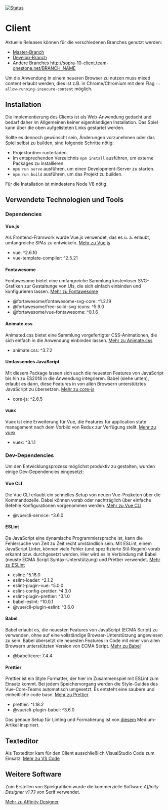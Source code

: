 [![Status](https://travis-ci.org/SoPra-Team-10/Client.svg?branch=master)](https://travis-ci.org/SoPra-Team-10/Client)
# Client
Aktuelle Releases können für die verschiedenen Branches genutzt werden:
 * [Master-Branch](http://sopra-10-client.team-onestone.net/)
 * [Develop-Branch](http://sopra-10-client.team-onestone.net/Develop/)
 * Andere Branches http://sopra-10-client.team-onestone.net/BRANCH_NAME


Um die Anwendung in einem neueren Browser zu nutzen muss mixed content erlaubt werden, dies ist z.B. in Chrome/Chromium mit dem Flag `--allow-running-insecure-content` möglich.


## Installation

Die Implementierung des Clients ist als Web-Anwendung gedacht und bedarf daher im Allgemeinen keiner eigenhändigen Installation. Das Spiel kann über die oben aufgelisteten Links gestartet werden.

Sollte es dennoch gewünscht sein, Änderungen vorzunehmen oder das Spiel selbst zu builden, sind folgende Schritte nötig:

- Projektordner runterladen.
- Im entsprechenden Verzeichnis `npm install` ausführen, um externe Packages zu installieren.
- `npm run serve` ausführen, um einen Development-Server zu starten.
- `npm run build` ausführen, um das Projekt zu builden.

Für die Installation ist mindestens Node V8 nötig.

## Verwendete Technologien und Tools

### Dependencies

#### Vue.js
Als Frontend-Framwork wurde Vue.js verwendet, das es u. a. erlaubt, umfangreiche SPAs zu entwickeln.
[Mehr zu Vue.js](https://vuejs.org/)
- vue: ^2.6.10
- vue-template-compiler: ^2.5.21


#### Fontawesome
Fontawesome bietet eine umfangreiche Sammlung kostenloser SVG-Grafiken zur Gestaltunge von UIs, die sich einfach einbinden und konfigurieren lassen.
[Mehr zu Fontawesome](https://fontawesome.com/)
- @fortawesome/fontawesome-svg-core: ^1.2.19
- @fortawesome/free-solid-svg-icons: ^5.9.0
- @fortawesome/vue-fontawesome: ^0.1.6

#### Animate.css
Animated.css bietet eine Sammlung vorgefertigter CSS-Animationen, die sich einfach in die Anwendung einbinden lassen.
[Mehr zu Animate.css](https://daneden.github.io/animate.css/)
- animate.css: ^3.7.2

#### Umfassendes JavaScript
Mit diesem Package lassen sich auch die neuesten Features von JavaScript bis hin zu ES2018 in die Anwendung integrieren. Babel (siehe unten), erlaubt es dann, diese Features in von allen Browsern unterstütztes JavaScript zu übersetzen.
[Mehr zu core-js](https://www.npmjs.com/package/core-js)
- core-js: ^2.6.5

#### vuex
Vuex ist eine Erweiterung für Vue, die Features für application state management nach dem Vorbild von Redux zur Verfügung stellt.
[Mehr zu vuex](https://vuex.vuejs.org/)
- vuex: ^3.1.1

### Dev-Dependencies

Um den Entwicklungsprozess möglichst produktiv zu gestalten, wurden einige Dev-Dependencies eingesetzt:

#### Vue CLI
Die Vue CLI erlaubt ein schnelles Setup von neuen Vue-Projketen über die Kommandozeile. Dabei können vorab oder nachträglich über einfache Befehle Konfigurationen vorgenommen werden.
[Mehr zu Vue CLI](https://cli.vuejs.org/)
- @vue/cli-service: ^3.6.0

#### ESLint
Da JavaScript eine dynamische Programmiersprache ist, kann die Fehlersuche von Zeit zu Zeit recht umständlich sein.
Mit ESLint, einem JavaScript Linter, können viele Fehler (und spezifizierte Stil-Regeln) vorab erkannt bzw. durchgesetzt werden. Hier wird es in Verbindung mit Babel (neuste ECMA Script Syntax-Unterstützung) und Prettier verwendet.
[Mehr zu ESLint](https://eslint.org/)

- eslint: ^5.16.0
- eslint-loader: ^2.1.2
- eslint-plugin-vue: ^5.0.0
- eslint-config-prettier: ^4.3.0
- eslint-plugin-prettier: ^3.1.0
- babel-eslint: ^10.0.1
- @vue/cli-plugin-eslint: ^3.6.0

#### Babel
Babel erlaubt es, die neuesten Features von JavaScript (ECMA Script) zu verwenden, ohne auf eine vollständige Browser-Unterstützung angewiesen zu sein. Babel übersetzt die neuesten Features in Code mit einer von allen Browsern unterstützten Version von ECMA Script.
[Mehr zu Babel](https://babeljs.io/)
- @babel/core: 7.4.4

#### Prettier
Prettier ist ein Style Formatter, der hier im Zusammenspiel mit ESLint zum Einsatz kommt. Bei jedem Speichervorgang werden die Style-Guides des Vue-Core-Teams automatisch umgesetzt. Es entsteht eine saubere und einheitliche code base.
[Mehr zu Prettier](https://prettier.io/)
- prettier: ^1.18.2
- @vue/cli-plugin-babel: ^3.6.0

Das genaue Setup für Linting und Formatierung ist von [diesem](https://medium.com/@gogl.alex/how-to-properly-set-up-eslint-with-prettier-for-vue-or-nuxt-in-vscode-e42532099a9c) Medium-Artikel inspiriert.


## Texteditor

Als Texteditor kam für den Client ausschließlich VisualStudio Code zum Einsatz.
[Mehr zu VS Code](https://code.visualstudio.com/)

## Weitere Software

Zum Erstellen von Spielgrafiken wurde die kommerzielle Software *Affinity Designer v1.7.1* von Serif verwendet.

[Mehr zu Affinity Designer](https://affinity.serif.com/de/designer/)